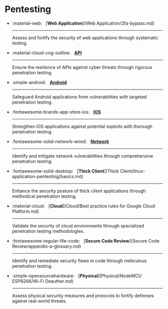# Pentesting

<div class="grid cards" markdown>

-   :material-web: &nbsp;
    [__Web Application__](Web Application/2fa-bypass.md)

    ---
    Assess and fortify the security of web applications through systematic testing.

-   :material-cloud-cog-outline: &nbsp;
    [__API__](API/api-endpoints.md)

    ---
    Ensure the resilience of APIs against cyber threats through rigorous penetration testing.

-   :simple-android: &nbsp;
    [__Android__](Android/mobile-infrastructure-and-architecture.md)

    ---
    Safeguard Android applications from vulnerabilities with targeted penetration testing.

-   :fontawesome-brands-app-store-ios: &nbsp;
    [__IOS__](IOS/untitled.md)

    ---
    Strengthen iOS applications against potential exploits with thorough penetration testing.

-   :fontawesome-solid-network-wired: &nbsp;
    [__Network__](Network/active-info-gathering.md)

    ---
    Identify and mitigate network vulnerabilities through comprehensive penetration testing.

-   :fontawesome-solid-desktop: &nbsp;
    [__Thick Client__](Thick Client/linux-application-pentesting/basics.md)

    ---
    Enhance the security posture of thick client applications through methodical penetration testing.

-   :material-cloud: &nbsp;
    [__Cloud__](Cloud/Best practice rules for Google Cloud Platform.md)

    ---
    Validate the security of cloud environments through specialized penetration testing methodologies.

-   :fontawesome-regular-file-code: &nbsp;
    [__Secure Code Review__](Secure Code Review/appendix-a-glossary.md)

    ---
    Identify and remediate security flaws in code through meticulous penetration testing.

-   :simple-opensourcehardware: &nbsp;
    [__Physical__](Physical/NodeMCU ESP8266/Wi-Fi Deauther.md)

    ---
    Assess physical security measures and protocols to fortify defenses against real-world threats.

</div>
